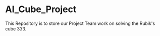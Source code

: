 # AI_Cube_Project
This Repository is to store our Project Team work on solving the Rubik's cube 3*3*3.
